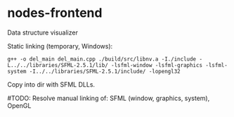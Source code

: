 # nodes-frontend
Data structure visualizer

Static linking (temporary, Windows):
```
g++ -o del_main del_main.cpp ./build/src/libnv.a -I./include -L../../libraries/SFML-2.5.1/lib/ -lsfml-window -lsfml-graphics -lsfml-system -I../../libraries/SFML-2.5.1/include/ -lopengl32
```
Copy into dir with SFML DLLs.

#TODO: Resolve manual linking of: SFML (window, graphics, system), OpenGL
